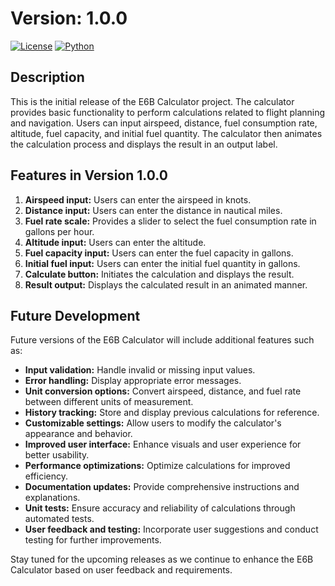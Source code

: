 # Version: 1.0.0

[![License](https://img.shields.io/badge/License-MIT-blue.svg)](https://opensource.org/licenses/MIT)
[![Python](https://img.shields.io/badge/Python-3.7%2B-blue.svg)](https://www.python.org/downloads/)

## Description

This is the initial release of the E6B Calculator project. The calculator provides basic functionality to perform calculations related to flight planning and navigation. Users can input airspeed, distance, fuel consumption rate, altitude, fuel capacity, and initial fuel quantity. The calculator then animates the calculation process and displays the result in an output label.

## Features in Version 1.0.0

1. **Airspeed input:** Users can enter the airspeed in knots.
2. **Distance input:** Users can enter the distance in nautical miles.
3. **Fuel rate scale:** Provides a slider to select the fuel consumption rate in gallons per hour.
4. **Altitude input:** Users can enter the altitude.
5. **Fuel capacity input:** Users can enter the fuel capacity in gallons.
6. **Initial fuel input:** Users can enter the initial fuel quantity in gallons.
7. **Calculate button:** Initiates the calculation and displays the result.
8. **Result output:** Displays the calculated result in an animated manner.

## Future Development

Future versions of the E6B Calculator will include additional features such as:

- **Input validation:** Handle invalid or missing input values.
- **Error handling:** Display appropriate error messages.
- **Unit conversion options:** Convert airspeed, distance, and fuel rate between different units of measurement.
- **History tracking:** Store and display previous calculations for reference.
- **Customizable settings:** Allow users to modify the calculator's appearance and behavior.
- **Improved user interface:** Enhance visuals and user experience for better usability.
- **Performance optimizations:** Optimize calculations for improved efficiency.
- **Documentation updates:** Provide comprehensive instructions and explanations.
- **Unit tests:** Ensure accuracy and reliability of calculations through automated tests.
- **User feedback and testing:** Incorporate user suggestions and conduct testing for further improvements.

Stay tuned for the upcoming releases as we continue to enhance the E6B Calculator based on user feedback and requirements.

